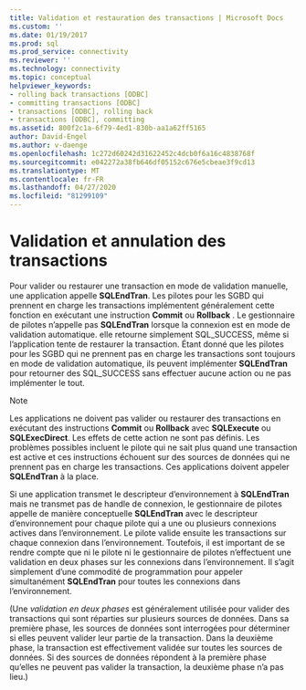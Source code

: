 ```yaml
---
title: Validation et restauration des transactions | Microsoft Docs
ms.custom: ''
ms.date: 01/19/2017
ms.prod: sql
ms.prod_service: connectivity
ms.reviewer: ''
ms.technology: connectivity
ms.topic: conceptual
helpviewer_keywords:
- rolling back transactions [ODBC]
- committing transactions [ODBC]
- transactions [ODBC], rolling back
- transactions [ODBC], committing
ms.assetid: 800f2c1a-6f79-4ed1-830b-aa1a62ff5165
author: David-Engel
ms.author: v-daenge
ms.openlocfilehash: 1c272d60242d31622452c4dcb0f6a16c4838768f
ms.sourcegitcommit: e042272a38fb646df05152c676e5cbeae3f9cd13
ms.translationtype: MT
ms.contentlocale: fr-FR
ms.lasthandoff: 04/27/2020
ms.locfileid: "81299109"
---
```

# <a name="committing-and-rolling-back-transactions"></a>Validation et annulation des transactions
Pour valider ou restaurer une transaction en mode de validation manuelle, une application appelle **SQLEndTran**. Les pilotes pour les SGBD qui prennent en charge les transactions implémentent généralement cette fonction en exécutant une instruction **Commit** ou **Rollback** . Le gestionnaire de pilotes n’appelle pas **SQLEndTran** lorsque la connexion est en mode de validation automatique. elle retourne simplement SQL_SUCCESS, même si l’application tente de restaurer la transaction. Étant donné que les pilotes pour les SGBD qui ne prennent pas en charge les transactions sont toujours en mode de validation automatique, ils peuvent implémenter **SQLEndTran** pour retourner des SQL_SUCCESS sans effectuer aucune action ou ne pas implémenter le tout.  
  
> [!NOTE]  
>  Les applications ne doivent pas valider ou restaurer des transactions en exécutant des instructions **Commit** ou **Rollback** avec **SQLExecute** ou **SQLExecDirect**. Les effets de cette action ne sont pas définis. Les problèmes possibles incluent le pilote qui ne sait plus quand une transaction est active et ces instructions échouent sur des sources de données qui ne prennent pas en charge les transactions. Ces applications doivent appeler **SQLEndTran** à la place.  
  
 Si une application transmet le descripteur d’environnement à **SQLEndTran** mais ne transmet pas de handle de connexion, le gestionnaire de pilotes appelle de manière conceptuelle **SQLEndTran** avec le descripteur d’environnement pour chaque pilote qui a une ou plusieurs connexions actives dans l’environnement. Le pilote valide ensuite les transactions sur chaque connexion dans l’environnement. Toutefois, il est important de se rendre compte que ni le pilote ni le gestionnaire de pilotes n’effectuent une validation en deux phases sur les connexions dans l’environnement. Il s’agit simplement d’une commodité de programmation pour appeler simultanément **SQLEndTran** pour toutes les connexions dans l’environnement.  
  
 (Une *validation en deux phases* est généralement utilisée pour valider des transactions qui sont réparties sur plusieurs sources de données. Dans sa première phase, les sources de données sont interrogées pour déterminer si elles peuvent valider leur partie de la transaction. Dans la deuxième phase, la transaction est effectivement validée sur toutes les sources de données. Si des sources de données répondent à la première phase qu’elles ne peuvent pas valider la transaction, la deuxième phase n’a pas lieu.)
